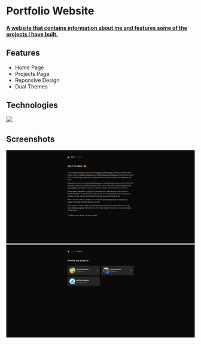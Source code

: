 # Portfolio Website
#### [A website that contains information about me and features some of the projects I have built.](https://adamsnow.dev)

## Features
- Home Page
- Projects Page
- Reponsive Design
- Dual Themes

## Technologies
[![](https://skillicons.dev/icons?i=html,css,js,ts,astro,git,tailwind,github,vscode,vercel,bash,md)](https://adamsnow.dev)

## Screenshots
[![](public/home-screenshot.png)](https://adamsnow.dev)
[![](public/projects-screenshot.png)](https://adamsnow.dev)